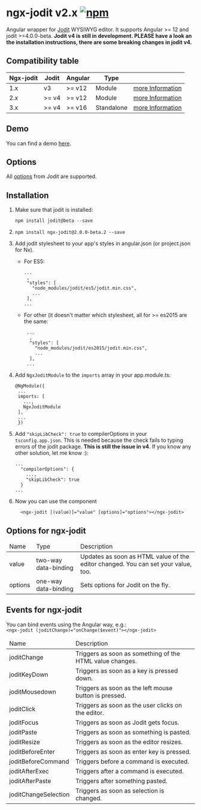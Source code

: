 # ngx-jodit v2.x <a href="https://www.npmjs.com/package/ngx-jodit"><img alt="npm" src="https://img.shields.io/npm/v/ngx-jodit"></a></h1>

Angular wrapper for <a href="https://github.com/xdan/jodit">Jodit</a> WYSIWYG editor. It supports Angular >= 12 and jodit >=4.0.0-beta. **Jodit v4 is still in development. PLEASE have a look an the installation instructions, there are some breaking changes in jodit v4.**

## Compatibility table

<table>
<thead><tr><th>Ngx-jodit</th><th>Jodit</th><th>Angular</th><th>Type</th><th></th></tr></thead>
<tbody>
<tr>
<td>1.x</td><td>v3</td><td>>= v12</td><td>Module</td><td><a href="https://github.com/julianpoemp/ngx-jodit/">more Information</a></td>
</tr>
<tr>
<td>2.x</td><td>>= v4</td><td>>= v12</td><td>Module</td><td><a href="https://github.com/julianpoemp/ngx-jodit/tree/v2.x">more Information</a></td>
</tr>
<tr>
<td>3.x</td><td>>= v4</td><td>>= v16</td><td>Standalone</td><td><a href="https://github.com/julianpoemp/ngx-jodit/tree/v3.x">more Information</a></td>
</tr>
</tbody>
</table>

## Demo

You can find a demo [here](https://julianpoemp.github.io/ngx-jodit/).

## Options

All [options](https://xdsoft.net/jodit/docs/classes/config.Config.html) from Jodit are supported.

## Installation

1. Make sure that jodit is installed:
   ```
   npm install jodit@beta --save
   ```
2. ```
   npm install ngx-jodit@2.0.0-beta.2 --save
   ```
3. Add jodit stylesheet  to your app's styles in angular.json (or project.json for
   Nx).
   - For ES5:
      ```
      ...
       ,
       "styles": [
         "node_modules/jodit/es5/jodit.min.css",
         ...
       ],
      ...
      ```
   - For other (it doesn't matter which stylesheet, all for >= es2015 are the same:
     ```
      ...
       ,
       "styles": [
         "node_modules/jodit/es2015/jodit.min.css",
         ...
       ],
      ...
     ```
4. Add `NgxJoditModule` to the `imports` array in your app.module.ts:
   ```
   @NgModule({
    ...
    imports: [
      ...,
      NgxJoditModule
    ],
    ...
    })
   ```
5. Add `"skipLibCheck": true` to compilerOptions in your `tsconfig.app.json`. This is needed because the
   check fails to typing errors of the jodit package. **This is still the issue in v4**. If you know any other solution, let me know :):
   ```
   ...
     "compilerOptions": {
       ...,
       "skipLibCheck": true
     }
   ...
   ```
6. Now you can use the component
   
   ```angular2html
     <ngx-jodit [(value)]="value" [options]="options"></ngx-jodit>
   ```


## Options for ngx-jodit

<table class="table table-sm table-striped table-bordered">
  <thead>
  <tr>
    <td class="fw-bold">Name</td>
    <td class="fw-bold">Type</td>
    <td class="fw-bold">Description</td>
  </tr>
  </thead>
  <tbody>
  <tr>
    <td>value</td>
    <td>two-way data-binding</td>
    <td>Updates as soon as HTML value of the editor changed. You can set your value, too.</td>
  </tr>
  <tr>
    <td>options</td>
    <td>one-way data-binding</td>
    <td>Sets options for Jodit on the fly.</td>
  </tr>
  </tbody>
</table>

## Events for ngx-jodit
<p>
  You can bind events using the Angular way, e.g.:<br/><code>&lt;ngx-jodit (joditChange)="onChange($event)">&lt;/ngx-jodit></code>
</p>
<table class="table table-sm table-striped table-bordered">
  <thead>
  <tr>
    <td class="fw-bold">Name</td>
    <td class="fw-bold">Description</td>
  </tr>
  </thead>
  <tbody>
  <tr>
    <td>joditChange</td>
    <td>Triggers as soon as something of the HTML value changes.</td>
  </tr>
  <tr>
    <td>joditKeyDown</td>
    <td>Triggers as soon as a key is pressed down.</td>
  </tr>
  <tr>
    <td>joditMousedown</td>
    <td>Triggers as soon as the left mouse button is pressed.</td>
  </tr>
  <tr>
    <td>joditClick</td>
    <td>Triggers as soon as the user clicks on the editor.</td>
  </tr>
  <tr>
    <td>joditFocus</td>
    <td>Triggers as soon as Jodit gets focus.</td>
  </tr>
  <tr>
    <td>joditPaste</td>
    <td>Triggers as soon as something is pasted.</td>
  </tr>
  <tr>
    <td>joditResize</td>
    <td>Triggers as soon as the editor resizes.</td>
  </tr>
  <tr>
    <td>joditBeforeEnter</td>
    <td>Triggers as soon as enter key is pressed.</td>
  </tr>
  <tr>
    <td>joditBeforeCommand</td>
    <td>Triggers before a command is executed.</td>
  </tr>
  <tr>
    <td>joditAfterExec</td>
    <td>Triggers after a command is executed.</td>
  </tr>
  <tr>
    <td>joditAfterPaste</td>
    <td>Triggers after something pasted.</td>
  </tr>
  <tr>
    <td>joditChangeSelection</td>
    <td>Triggers as soon as selection is changed.</td>
  </tr>
  </tbody>
</table>
